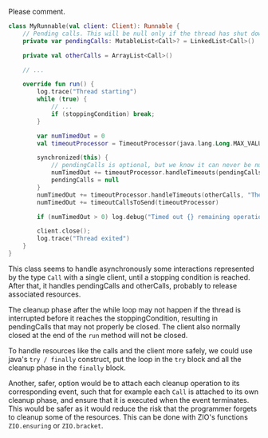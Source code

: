 Please comment.

```kotlin
class MyRunnable(val client: Client): Runnable {
    // Pending calls. This will be null only if the thread has shut down.
    private var pendingCalls: MutableList<Call>? = LinkedList<Call>()

    private val otherCalls = ArrayList<Call>()

    // ...

    override fun run() {
        log.trace("Thread starting")
        while (true) {
            // ...
            if (stoppingCondition) break;
        }

        var numTimedOut = 0
        val timeoutProcessor = TimeoutProcessor(java.lang.Long.MAX_VALUE)

        synchronized(this) {
            // pendingCalls is optional, but we know it can never be null here
            numTimedOut += timeoutProcessor.handleTimeouts(pendingCalls!!, "The thread has exited.")
            pendingCalls = null
        }
        numTimedOut += timeoutProcessor.handleTimeouts(otherCalls, "The thread has exited.")
        numTimedOut += timeoutCallsToSend(timeoutProcessor)

        if (numTimedOut > 0) log.debug("Timed out {} remaining operation(s).", numTimedOut)

        client.close();
        log.trace("Thread exited")
    }
}
```

This class seems to handle asynchronously some interactions represented by
the type `Call` with a single client, until a stopping condition is reached.
After that, it handles pendingCalls and otherCalls, probably to release
associated resources.

The cleanup phase after the while loop may not happen if the thread is
interrupted before it reaches the stoppingCondition, resulting in pendingCalls
that may not properly be closed. The client also normally closed at the end of
the `run` method will not be closed.

To handle resources like the calls and the client more safely, we could use 
java's `try / finally` construct, put the loop in the `try` block and all the
cleanup phase in the `finally` block.

Another, safer, option would be to attach each cleanup operation to its
corresponding event, such that for example each `Call` is attached to its own
cleanup phase, and ensure that it is executed when the event terminates. This
would be safer as it would reduce the risk that the programmer forgets to
cleanup some of the resources. This can be done with ZIO's functions
`ZIO.ensuring` or `ZIO.bracket`.

